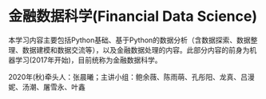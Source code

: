 # 金融数据科学(Financial Data Science)

本学习内容主要包括Python基础、基于Python的数据分析（含数据探索、数据整理、数据建模和数据交流等），以及金融数据处理的内容。此部分内容的前身为机器学习(2017年开始)，目前统称为金融数据科学。

2020年(秋)牵头人：张晨曦；主讲小组：鲍余薇、陈雨萌、孔彤阳、龙真、吕漫妮、汤潮、屠雪永、叶鑫





